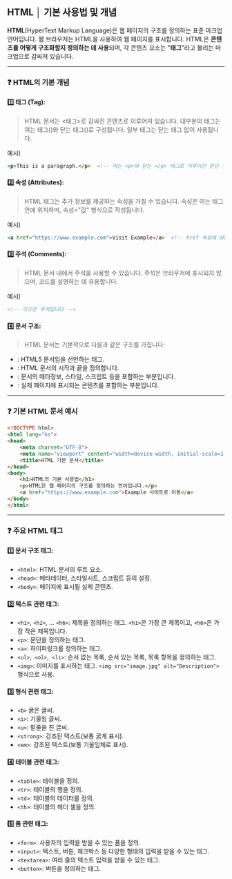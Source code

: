 ## HTML │ 기본 사용법 및 개념

**HTML**(HyperText Markup Language)은 웹 페이지의 구조를 정의하는 표준 마크업 언어입니다. 웹 브라우저는 HTML을 사용하여 웹 페이지를 표시합니다. HTML은 **콘텐츠를 어떻게 구조화할지 정의하는 데 사용**되며, 각 콘텐츠 요소는 "**태그**"라고 불리는 마크업으로 감싸져 있습니다.

* * *

### ❓ **HTML의 기본 개념**

#### 1️⃣ **태그 (Tag):**
> HTML 문서는 <태그>로 감싸진 콘텐츠로 이루어져 있습니다. 대부분의 태그는 여는 태그(<tag>)와 닫는 태그(</tag>)로 구성됩니다. 일부 태그는 닫는 태그 없이 사용됩니다.

 예시)
```html
<p>This is a paragraph.</p>  <!-- 여는 <p>와 닫는 </p> 태그로 이루어진 문단 -->
```

#### 2️⃣ **속성 (Attributes):**
> HTML 태그는 추가 정보를 제공하는 속성을 가질 수 있습니다. 속성은 여는 태그 안에 위치하며, 속성="값" 형식으로 작성됩니다.

예시)
```html
<a href="https://www.example.com">Visit Example</a>  <!-- href 속성에 URL 지정 -->
```

#### 3️⃣ **주석 (Comments):**
> HTML 문서 내에서 주석을 사용할 수 있습니다. 주석은 브라우저에 표시되지 않으며, 코드를 설명하는 데 유용합니다.

예시)
```html
<!-- 이곳은 주석입니다 -->
```

#### 4️⃣ **문서 구조:**
> HTML 문서는 기본적으로 다음과 같은 구조를 가집니다:

- **<!DOCTYPE html>**: HTML5 문서임을 선언하는 태그.
- **<html>**: HTML 문서의 시작과 끝을 정의합니다.
- **<head>**: 문서의 메타정보, 스타일, 스크립트 등을 포함하는 부분입니다.
- **<body>**: 실제 페이지에 표시되는 콘텐츠를 포함하는 부분입니다.

* * *

### ❓ **기본 HTML 문서 예시**

```html
<!DOCTYPE html>
<html lang="ko">
<head>
    <meta charset="UTF-8">
    <meta name="viewport" content="width=device-width, initial-scale=1.0">
    <title>HTML 기본 문서</title>
</head>
<body>
    <h1>HTML의 기본 사용법</h1>
    <p>HTML은 웹 페이지의 구조를 정의하는 언어입니다.</p>
    <a href="https://www.example.com">Example 사이트로 이동</a>
</body>
</html>
```

* * *

### ❓ **주요 HTML 태그**

#### 1️⃣ **문서 구조 태그:**

* `<html>`: HTML 문서의 루트 요소.
* `<head>`: 메타데이터, 스타일시트, 스크립트 등의 설정.
* `<body>`: 페이지에 표시될 실제 콘텐츠.

#### 2️⃣ **텍스트 관련 태그:**

* `<h1>`, `<h2>`, ... `<h6>`: 제목을 정의하는 태그. `<h1>`은 가장 큰 제목이고, `<h6>`은 가장 작은 제목입니다.
* `<p>`: 문단을 정의하는 태그.
* `<a>`: 하이퍼링크를 정의하는 태그.
* `<ul>`,` <ol>`,` <li>`: 순서 없는 목록, 순서 있는 목록, 목록 항목을 정의하는 태그.
* `<img>`: 이미지를 표시하는 태그. `<img src="image.jpg" alt="Description">` 형식으로 사용.

#### 3️⃣ **형식 관련 태그:**

* `<b>` 굵은 글씨.
* `<i>`: 기울임 글씨.
* `<u>`: 밑줄을 친 글씨.
* `<strong>`: 강조된 텍스트(보통 굵게 표시).
* `<em>`: 강조된 텍스트(보통 기울임체로 표시).

#### 4️⃣ **테이블 관련 태그:**

* `<table>`: 테이블을 정의.
* `<tr>`: 테이블의 행을 정의.
* `<td>`: 테이블의 데이터를 정의.
* `<th>`: 테이블의 헤더 셀을 정의.

#### 5️⃣ **폼 관련 태그:**

* `<form>`: 사용자의 입력을 받을 수 있는 폼을 정의.
* `<input>`: 텍스트, 버튼, 체크박스 등 다양한 형태의 입력을 받을 수 있는 태그.
* `<textarea>`: 여러 줄의 텍스트 입력을 받을 수 있는 태그.
* `<button>`: 버튼을 정의하는 태그.
